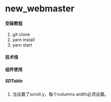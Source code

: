 # new_webmaster

#### 安装教程

1. git clone 
2. yarn install
3. yarn start

#### 技术栈


#### 组件使用
##### SDTable
1. 当设置了scroll.y，每个columns.width必须设置。



